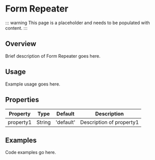 # Form Repeater

::: warning
This page is a placeholder and needs to be populated with content.
:::

## Overview

Brief description of Form Repeater goes here.

## Usage

Example usage goes here.

## Properties

| Property | Type | Default | Description |
|----------|------|---------|-------------|
| property1 | String | 'default' | Description of property1 |

## Examples

Code examples go here.
